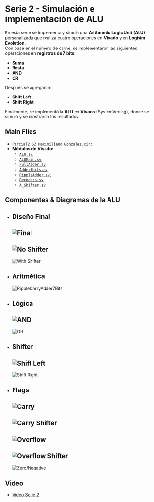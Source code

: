 # Serie 2 - Simulación e implementación de ALU

En esta serie se implementa y simula una **Arithmetic Logic Unit (ALU)** personalizada que realiza cuatro operaciones en **Vivado** y en **Logisim Evolution**.  
Con base en el número de carne, se implementaron las siguientes operaciones en **registros de 7 bits**:

- **Suma**
- **Resta**
- **AND**
- **OR**

Después se agregaron:
- **Shift Left**
- **Shift Right**

Finalmente, se implementó la **ALU** en **Vivado** (SystemVerilog), donde se simuló y se mostraron los resultados.

## Main Files
- [`Parcial2_S2_Maximiliano_Gonzalez.circ`](Parcial2_S2_Maximiliano_Gonzalez.circ)
- **Módulos de Vivado:**
  - [`ALU.sv`](./Vivado/ALU.sv),
  - [`ALUMain.sv`](./Vivado/ALUMain.sv),
  - [`FullAdder.sv`](./Vivado/FullAdder.sv),
  - [`Adder3bits.sv`](./Vivado/Adder3bits.sv), 
  - [`RippleAdder.sv`](./Vivado/RippleAdder.sv), 
  - [`Decoders.sv`](./Vivado/Decoders.sv),
  - [`A_Shifter.sv`](./Vivado/A_Shifter.sv)

## Componentes & Diagramas de la ALU

- **Diseño Final**
  - 
  ![Final](./Fotos%20Serie%202/ALU%20Final/Final.png)
  - 
  ![No Shifter](./Fotos%20Serie%202/ALU%20Final/NoShifter.png)
  - 
  ![With Shifter](./Fotos%20Serie%202/ALU%20Final/WithShifter.png)

- **Aritmética**
  - 
  ![RippleCarryAdder7Bits](./Fotos%20Serie%202/ALU%20Components/Arithmetic/RippleCarryAdder7Bits.png)

- **Lógica**
  - 
  ![AND](./Fotos%20Serie%202/ALU%20Components/Logic/AND.png)
  - 
  ![OR](./Fotos%20Serie%202/ALU%20Components/Logic/OR.png)

- **Shifter**
  - 
  ![Shift Left](./Fotos%20Serie%202/ALU%20Components/Shifter/ShiftLeft.png)
  - 
  ![Shift Right](./Fotos%20Serie%202/ALU%20Components/Shifter/ShiftRight.png)

- **Flags**
  - 
  ![Carry](./Fotos%20Serie%202/ALU%20Components/Flags/Carry.png)
  - 
  ![Carry Shifter](./Fotos%20Serie%202/ALU%20Components/Flags/CarryShifter.png)
  - 
  ![Overflow](./Fotos%20Serie%202/ALU%20Components/Flags/Overflow.png)
  - 
  ![Overflow Shifter](./Fotos%20Serie%202/ALU%20Components/Flags/OverflowShifter.png)
  - 
  ![Zero/Negative](./Fotos%20Serie%202/ALU%20Components/Flags/ZeroNegative.png)

## Video
- [Video Serie 2](https://youtu.be/cjtGvaAZd4Q)
